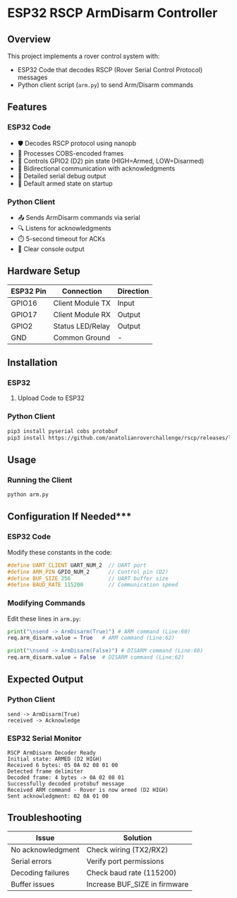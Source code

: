 # ESP32 RSCP ArmDisarm Controller

## Overview
This project implements a rover control system with:
- ESP32 Code that decodes RSCP (Rover Serial Control Protocol) messages
- Python client script (`arm.py`) to send Arm/Disarm commands

## Features
### ESP32 Code
- 🛡️ Decodes RSCP protocol using nanopb
- 📡 Processes COBS-encoded frames
- 🔧 Controls GPIO2 (D2) pin state (HIGH=Armed, LOW=Disarmed)
- 🔄 Bidirectional communication with acknowledgments
- 🧪 Detailed serial debug output
- 🚦 Default armed state on startup

### Python Client
- 📤 Sends ArmDisarm commands via serial
- 🔍 Listens for acknowledgments
- ⏱️ 5-second timeout for ACKs
- 📝 Clear console output

## Hardware Setup
| ESP32 Pin | Connection        | Direction |
|-----------|-------------------|-----------|
| GPIO16    | Client Module TX  | Input     |
| GPIO17    | Client Module RX  | Output    |
| GPIO2     | Status LED/Relay  | Output    |
| GND       | Common Ground     | -         |

## Installation
### ESP32
1. Upload Code to ESP32

### Python Client
```bash
pip3 install pyserial cobs protobuf
pip3 install https://github.com/anatolianroverchallenge/rscp/releases/latest/download/rscp_protobuf.zip
```

## Usage
### Running the Client
```bash
python arm.py
```

## Configuration If Needed***
### ESP32 Code
Modify these constants in the code:
```cpp
#define UART_CLIENT UART_NUM_2  // UART port
#define ARM_PIN GPIO_NUM_2      // Control pin (D2)
#define BUF_SIZE 256            // UART buffer size
#define BAUD_RATE 115200        // Communication speed
```

### Modifying Commands
Edit these lines in `arm.py`:
```python
print("\nsend -> ArmDisarm(True)") # ARM command (Line:60)
req.arm_disarm.value = True   # ARM command (Line:62)
```
```python
print("\nsend -> ArmDisarm(False)") # DISARM command (Line:60)
req.arm_disarm.value = False  # DISARM command (Line:62)
```

## Expected Output
### Python Client
```plaintext
send -> ArmDisarm(True)
received -> Acknowledge
```

### ESP32 Serial Monitor
```plaintext
RSCP ArmDisarm Decoder Ready
Initial state: ARMED (D2 HIGH)
Received 6 bytes: 05 0A 02 08 01 00 
Detected frame delimiter
Decoded frame: 4 bytes -> 0A 02 08 01 
Successfully decoded protobuf message
Received ARM command - Rover is now armed (D2 HIGH)
Sent acknowledgment: 02 0A 01 00 
```

## Troubleshooting
| Issue                      | Solution                      |
|----------------------------|-------------------------------|
| No acknowledgment          | Check wiring (TX2/RX2)       |
| Serial errors              | Verify port permissions      |
| Decoding failures          | Check baud rate (115200)     |
| Buffer issues              | Increase BUF_SIZE in firmware|
